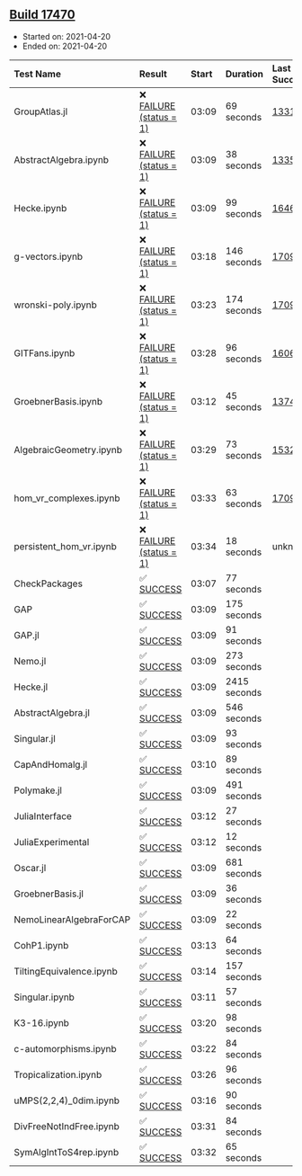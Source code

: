 ## [Build 17470](https://oscarci.mathematik.uni-kl.de/job/oscar/17470/)

* Started on: 2021-04-20
* Ended on: 2021-04-20

| Test Name    | Result | Start | Duration | Last Success | First Failure |
|:-------------|:-------|:------|:---------|:-------------|:--------------|
| GroupAtlas.jl | ❌ [FAILURE (status = 1)](https://oscarci.mathematik.uni-kl.de/job/oscar/17470/artifact/logs/build-17470/GroupAtlas.jl.log) | 03:09 | 69 seconds | [13311](https://oscarci.mathematik.uni-kl.de/job/oscar/13311/) | [13312](https://oscarci.mathematik.uni-kl.de/job/oscar/13312/) |
| AbstractAlgebra.ipynb | ❌ [FAILURE (status = 1)](https://oscarci.mathematik.uni-kl.de/job/oscar/17470/artifact/logs/build-17470/AbstractAlgebra.ipynb.log) | 03:09 | 38 seconds | [13355](https://oscarci.mathematik.uni-kl.de/job/oscar/13355/) | [13356](https://oscarci.mathematik.uni-kl.de/job/oscar/13356/) |
| Hecke.ipynb | ❌ [FAILURE (status = 1)](https://oscarci.mathematik.uni-kl.de/job/oscar/17470/artifact/logs/build-17470/Hecke.ipynb.log) | 03:09 | 99 seconds | [16463](https://oscarci.mathematik.uni-kl.de/job/oscar/16463/) | [16464](https://oscarci.mathematik.uni-kl.de/job/oscar/16464/) |
| g-vectors.ipynb | ❌ [FAILURE (status = 1)](https://oscarci.mathematik.uni-kl.de/job/oscar/17470/artifact/logs/build-17470/g-vectors.ipynb.log) | 03:18 | 146 seconds | [17099](https://oscarci.mathematik.uni-kl.de/job/oscar/17099/) | [17100](https://oscarci.mathematik.uni-kl.de/job/oscar/17100/) |
| wronski-poly.ipynb | ❌ [FAILURE (status = 1)](https://oscarci.mathematik.uni-kl.de/job/oscar/17470/artifact/logs/build-17470/wronski-poly.ipynb.log) | 03:23 | 174 seconds | [17098](https://oscarci.mathematik.uni-kl.de/job/oscar/17098/) | [17099](https://oscarci.mathematik.uni-kl.de/job/oscar/17099/) |
| GITFans.ipynb | ❌ [FAILURE (status = 1)](https://oscarci.mathematik.uni-kl.de/job/oscar/17470/artifact/logs/build-17470/GITFans.ipynb.log) | 03:28 | 96 seconds | [16068](https://oscarci.mathematik.uni-kl.de/job/oscar/16068/) | [16069](https://oscarci.mathematik.uni-kl.de/job/oscar/16069/) |
| GroebnerBasis.ipynb | ❌ [FAILURE (status = 1)](https://oscarci.mathematik.uni-kl.de/job/oscar/17470/artifact/logs/build-17470/GroebnerBasis.ipynb.log) | 03:12 | 45 seconds | [13748](https://oscarci.mathematik.uni-kl.de/job/oscar/13748/) | [13749](https://oscarci.mathematik.uni-kl.de/job/oscar/13749/) |
| AlgebraicGeometry.ipynb | ❌ [FAILURE (status = 1)](https://oscarci.mathematik.uni-kl.de/job/oscar/17470/artifact/logs/build-17470/AlgebraicGeometry.ipynb.log) | 03:29 | 73 seconds | [15322](https://oscarci.mathematik.uni-kl.de/job/oscar/15322/) | [15323](https://oscarci.mathematik.uni-kl.de/job/oscar/15323/) |
| hom_vr_complexes.ipynb | ❌ [FAILURE (status = 1)](https://oscarci.mathematik.uni-kl.de/job/oscar/17470/artifact/logs/build-17470/hom_vr_complexes.ipynb.log) | 03:33 | 63 seconds | [17099](https://oscarci.mathematik.uni-kl.de/job/oscar/17099/) | [17100](https://oscarci.mathematik.uni-kl.de/job/oscar/17100/) |
| persistent_hom_vr.ipynb | ❌ [FAILURE (status = 1)](https://oscarci.mathematik.uni-kl.de/job/oscar/17470/artifact/logs/build-17470/persistent_hom_vr.ipynb.log) | 03:34 | 18 seconds | unknown | unknown |
| CheckPackages | ✅ [SUCCESS](https://oscarci.mathematik.uni-kl.de/job/oscar/17470/artifact/logs/build-17470/CheckPackages.log) | 03:07 | 77 seconds |  |  |
| GAP | ✅ [SUCCESS](https://oscarci.mathematik.uni-kl.de/job/oscar/17470/artifact/logs/build-17470/GAP.log) | 03:09 | 175 seconds |  |  |
| GAP.jl | ✅ [SUCCESS](https://oscarci.mathematik.uni-kl.de/job/oscar/17470/artifact/logs/build-17470/GAP.jl.log) | 03:09 | 91 seconds |  |  |
| Nemo.jl | ✅ [SUCCESS](https://oscarci.mathematik.uni-kl.de/job/oscar/17470/artifact/logs/build-17470/Nemo.jl.log) | 03:09 | 273 seconds |  |  |
| Hecke.jl | ✅ [SUCCESS](https://oscarci.mathematik.uni-kl.de/job/oscar/17470/artifact/logs/build-17470/Hecke.jl.log) | 03:09 | 2415 seconds |  |  |
| AbstractAlgebra.jl | ✅ [SUCCESS](https://oscarci.mathematik.uni-kl.de/job/oscar/17470/artifact/logs/build-17470/AbstractAlgebra.jl.log) | 03:09 | 546 seconds |  |  |
| Singular.jl | ✅ [SUCCESS](https://oscarci.mathematik.uni-kl.de/job/oscar/17470/artifact/logs/build-17470/Singular.jl.log) | 03:09 | 93 seconds |  |  |
| CapAndHomalg.jl | ✅ [SUCCESS](https://oscarci.mathematik.uni-kl.de/job/oscar/17470/artifact/logs/build-17470/CapAndHomalg.jl.log) | 03:10 | 89 seconds |  |  |
| Polymake.jl | ✅ [SUCCESS](https://oscarci.mathematik.uni-kl.de/job/oscar/17470/artifact/logs/build-17470/Polymake.jl.log) | 03:09 | 491 seconds |  |  |
| JuliaInterface | ✅ [SUCCESS](https://oscarci.mathematik.uni-kl.de/job/oscar/17470/artifact/logs/build-17470/JuliaInterface.log) | 03:12 | 27 seconds |  |  |
| JuliaExperimental | ✅ [SUCCESS](https://oscarci.mathematik.uni-kl.de/job/oscar/17470/artifact/logs/build-17470/JuliaExperimental.log) | 03:12 | 12 seconds |  |  |
| Oscar.jl | ✅ [SUCCESS](https://oscarci.mathematik.uni-kl.de/job/oscar/17470/artifact/logs/build-17470/Oscar.jl.log) | 03:09 | 681 seconds |  |  |
| GroebnerBasis.jl | ✅ [SUCCESS](https://oscarci.mathematik.uni-kl.de/job/oscar/17470/artifact/logs/build-17470/GroebnerBasis.jl.log) | 03:09 | 36 seconds |  |  |
| NemoLinearAlgebraForCAP | ✅ [SUCCESS](https://oscarci.mathematik.uni-kl.de/job/oscar/17470/artifact/logs/build-17470/NemoLinearAlgebraForCAP.log) | 03:09 | 22 seconds |  |  |
| CohP1.ipynb | ✅ [SUCCESS](https://oscarci.mathematik.uni-kl.de/job/oscar/17470/artifact/logs/build-17470/CohP1.ipynb.log) | 03:13 | 64 seconds |  |  |
| TiltingEquivalence.ipynb | ✅ [SUCCESS](https://oscarci.mathematik.uni-kl.de/job/oscar/17470/artifact/logs/build-17470/TiltingEquivalence.ipynb.log) | 03:14 | 157 seconds |  |  |
| Singular.ipynb | ✅ [SUCCESS](https://oscarci.mathematik.uni-kl.de/job/oscar/17470/artifact/logs/build-17470/Singular.ipynb.log) | 03:11 | 57 seconds |  |  |
| K3-16.ipynb | ✅ [SUCCESS](https://oscarci.mathematik.uni-kl.de/job/oscar/17470/artifact/logs/build-17470/K3-16.ipynb.log) | 03:20 | 98 seconds |  |  |
| c-automorphisms.ipynb | ✅ [SUCCESS](https://oscarci.mathematik.uni-kl.de/job/oscar/17470/artifact/logs/build-17470/c-automorphisms.ipynb.log) | 03:22 | 84 seconds |  |  |
| Tropicalization.ipynb | ✅ [SUCCESS](https://oscarci.mathematik.uni-kl.de/job/oscar/17470/artifact/logs/build-17470/Tropicalization.ipynb.log) | 03:26 | 96 seconds |  |  |
| uMPS(2,2,4)_0dim.ipynb | ✅ [SUCCESS](https://oscarci.mathematik.uni-kl.de/job/oscar/17470/artifact/logs/build-17470/uMPS-2-2-4-_0dim.ipynb.log) | 03:16 | 90 seconds |  |  |
| DivFreeNotIndFree.ipynb | ✅ [SUCCESS](https://oscarci.mathematik.uni-kl.de/job/oscar/17470/artifact/logs/build-17470/DivFreeNotIndFree.ipynb.log) | 03:31 | 84 seconds |  |  |
| SymAlgIntToS4rep.ipynb | ✅ [SUCCESS](https://oscarci.mathematik.uni-kl.de/job/oscar/17470/artifact/logs/build-17470/SymAlgIntToS4rep.ipynb.log) | 03:32 | 65 seconds |  |  |
